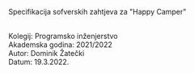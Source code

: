 <p allign="center"> Specifikacija sofverskih zahtjeva za "Happy Camper" </p> <br/>
Kolegij: Programsko inženjerstvo <br/>
Akademska godina: 2021/2022 <br/>
Autor: Dominik Žatečki <br/>
Datum: 19.3.2022. <br/>


